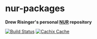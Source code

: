 # nur-packages

**Drew Risinger's personal [NUR](https://github.com/nix-community/NUR) repository**

[![Build Status](https://travis-ci.com/drewrisinger/nur-packages.svg?branch=master)](https://travis-ci.com/drewrisinger/nur-packages)
[![Cachix Cache](https://img.shields.io/badge/cachix-drewrisinger-blue.svg)](https://drewrisinger.cachix.org)
